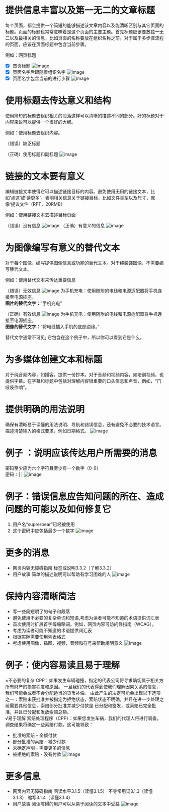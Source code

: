 # 提供信息丰富以及第一无二的文章标题

每个页面，都会提供一个简短的能够描述该文章内容以及能清晰区别与其它页面的标题。页面的标题也常常意味着是这个页面的主要主题。首先标题应该要放独一无二以及最相关的信息，比如页面的名称要放在组织名称之前。对于属于多步骤流程的页面，应该在页面标题中包含当前步骤。

例如：网页标题
- [x] 首页标题
![image](https://raw.githubusercontent.com/LUOJIHAO/tips-for-getting-started-writing-for-web-accessibility-translation/master/img/1.png)
- [x] 页面名字后跟随着组织名字
![image](https://raw.githubusercontent.com/LUOJIHAO/tips-for-getting-started-writing-for-web-accessibility-translation/master/img/2.png)
- [x] 页面名字包含当前的进行步骤
![image](https://raw.githubusercontent.com/LUOJIHAO/tips-for-getting-started-writing-for-web-accessibility-translation/master/img/3.png)
# 使用标题去传达意义和结构

使用简短的标题去组织相关的段落这样可以清晰的描述不同的部分。好的标题对于内容来说可以提供一个很好的大纲。

例如：使用标题去组织内容。

（错误）缺乏标题


（正确）使用标题和副标题
![image](https://raw.githubusercontent.com/LUOJIHAO/tips-for-getting-started-writing-for-web-accessibility-translation/master/img/4.png)

# 链接的文本要有意义

编辑链接文本使得它可以描述链接目标的内容。避免使用无用的链接文本，比如‘点这’或‘读更多’。表明相关信息关于链接目标，比如文件类型以及尺寸，就像‘提议文件（RFT，20RMB）

例如：使用链接文本去描述目标页面

（错误）没有信息
![image](https://raw.githubusercontent.com/LUOJIHAO/tips-for-getting-started-writing-for-web-accessibility-translation/master/img/5.png)
（正确）有意义的信息
![image](https://raw.githubusercontent.com/LUOJIHAO/tips-for-getting-started-writing-for-web-accessibility-translation/master/img/6.png)

# 为图像编写有意义的替代文本

对于每个图像，编写提供图像信息或功能的替代文本。对于纯装饰图像，不需要编写替代文本。

例如：使用替代文本来传达重要信息

（错误）无效信息
![image](https://raw.githubusercontent.com/LUOJIHAO/tips-for-getting-started-writing-for-web-accessibility-translation/master/img/7.png)
为手机充电：使用随附的电线和电源适配器将手机连接至电源插座。<br>
**图片的替代文字：**“手机充电”

（正确）有效信息
![image](https://raw.githubusercontent.com/LUOJIHAO/tips-for-getting-started-writing-for-web-accessibility-translation/master/img/8.png)
为手机充电：使用随附的电线和电源适配器将手机连接至电源插座。<br>
**图像的替代文字：**“将电线插入手机的底部边缘。”


替代文字通常不可见; 它包含在这个例子中，所以你可以看到它是什么。



# 为多媒体创建文本和标题

对于纯音频内容，如播客，提供一份抄本。对于音频和视频内容，如培训视频，也提供字幕。在字幕和标题中包括对理解内容很重要的口头信息和声音，例如，“门吱吱作响”。

# 提供明确的用法说明
确保有清晰易于读懂的用法说明、导航和错误信息，还有避免不必要的技术语言。描述清楚输入的格式要求，例如日期格式。
![image](https://raw.githubusercontent.com/LUOJIHAO/tips-for-getting-started-writing-for-web-accessibility-translation/master/img/9.png)

# 例子 ：说明应该传达用户所需要的消息
密码至少应为六个字符且至少有一个数字（0-9）  
密码：|      |
![image](https://raw.githubusercontent.com/LUOJIHAO/tips-for-getting-started-writing-for-web-accessibility-translation/master/img/10.png)

#  例子：错误信息应告知问题的所在、造成问题的可能以及如何修复它
1.	用户名“suprerbear”已经被使用
2.	这个密码中应包括最少一个数字
![image](https://raw.githubusercontent.com/LUOJIHAO/tips-for-getting-started-writing-for-web-accessibility-translation/master/img/11.png)

# 更多的消息
* 网页内容无障碍指南
   标签或说明3.3.2（了解3.3.2）
* 用户故事
   简单的描述说明可以帮助有学习困难的人
![image](https://raw.githubusercontent.com/LUOJIHAO/tips-for-getting-started-writing-for-web-accessibility-translation/master/img/12.png)

# 保持内容清晰简洁
* 写一些简短明了的句子和段落
* 避免使用不必要的复杂单词和短语,考虑为读者可能不知道的术语提供词汇表
* 首次使用时扩展首字母缩略词。例如，网页内容可访问性指南（WCAG）。
* 考虑为读者可能不知道的术语提供词汇表
* 根据实际需要使用列表格式
* 考虑使用图像，插图，视频，音频和符号来帮助阐明意义
![image](https://raw.githubusercontent.com/LUOJIHAO/tips-for-getting-started-writing-for-web-accessibility-translation/master/img/13.png)

# 例子：使内容易读且易于理解
×不必要的复杂
CPP：如果发生车辆碰撞，指定的代表公司将寻求确切属于相关方所有财产的损害程度和原因。 一旦我们的代表得到使我们理解因果关系的信息，我们可能会或者不会分配适当的货币补偿。 由此产生的决定可能会出现以下选项之一：索赔未获批准并被指定为拒绝状态，索赔状态不明确，并且在进一步处理之前需要其他信息，索赔部分批准并减少付款是 已分配和签发，或索赔已完全批准，并且已分配和发放索赔总额。  
√易于理解
索赔处理程序（CPP）：如果您发生车祸，我们的代理人将进行调查。调查结果将确定一些索赔付款。这可能导致：
* 批准的索赔 - 全额付款
* 部分批准的索赔 - 减少付款
* 未确定声明 - 需要更多的信息
* 被拒绝的索赔 - 没有付款
![image](https://raw.githubusercontent.com/LUOJIHAO/tips-for-getting-started-writing-for-web-accessibility-translation/master/img/14.png)

# 更多信息
* 网页内容无障碍指南
     阅读水平3.1.5（读懂3.1.5）
    不寻常用词3.1.3（读懂3.1.3）
    缩写3.1.4（读懂3.1.4）
* 用户故事
    阅读障碍的用户可以从易于阅读的文本中受益
![image](https://raw.githubusercontent.com/LUOJIHAO/tips-for-getting-started-writing-for-web-accessibility-translation/master/img/15.png)
